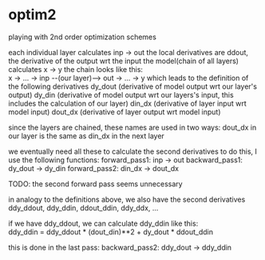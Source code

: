 # optim2
playing with 2nd order optimization schemes


each individual layer calculates inp -> out
the local derivatives are ddout, the derivative of the output wrt the input
the model(chain of all layers) calculates x -> y
the chain looks like this:\
x -> ... -> inp --(our layer)--> out -> ... -> y
which leads to the definition of the following derivatives
dy_dout (derivative of model output wrt our layer's output)
dy_din (derivative of model output wrt our layers's input, this includes the calculation of our layer)
din_dx (derivative of layer input wrt model input)
dout_dx (derivative of layer output wrt model input)

since the layers are chained, these names are used in two ways:
dout_dx in our layer is the same as din_dx in the next layer

we eventually need all these to calculate the second derivatives
to do this, I use the following functions:
forward_pass1: inp -> out
backward_pass1: dy_dout -> dy_din
forward_pass2: din_dx -> dout_dx

TODO: the second forward pass seems unnecessary

in analogy to the definitions above, we also have the second derivatives
ddy_ddout, ddy_ddin, ddout_ddin, ddy_ddx, ...

if we have ddy_ddout, we can calculate ddy_ddin like this:\
ddy_ddin = ddy_ddout * (dout_din)**2 + dy_dout * ddout_ddin

this is done in the last pass:
backward_pass2: ddy_dout -> ddy_ddin